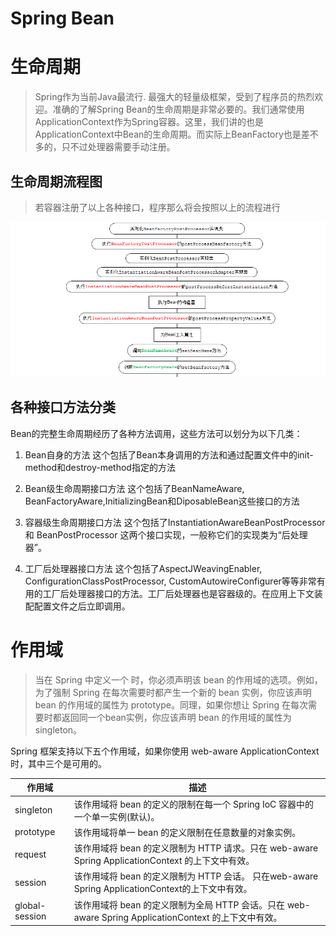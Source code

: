 Spring Bean
=================
# 生命周期
>Spring作为当前Java最流行. 最强大的轻量级框架，受到了程序员的热烈欢迎。准确的了解Spring Bean的生命周期是非常必要的。我们通常使用ApplicationContext作为Spring容器。这里，我们讲的也是 ApplicationContext中Bean的生命周期。而实际上BeanFactory也是差不多的，只不过处理器需要手动注册。

## 生命周期流程图
>若容器注册了以上各种接口，程序那么将会按照以上的流程进行

![](/images/2017/09/181453414212066.png)


## 各种接口方法分类
Bean的完整生命周期经历了各种方法调用，这些方法可以划分为以下几类：

1. Bean自身的方法
    这个包括了Bean本身调用的方法和通过配置文件中<bean>的init-method和destroy-method指定的方法

2. Bean级生命周期接口方法
    这个包括了BeanNameAware, BeanFactoryAware,InitializingBean和DiposableBean这些接口的方法

3. 容器级生命周期接口方法
    这个包括了InstantiationAwareBeanPostProcessor 和 BeanPostProcessor 这两个接口实现，一般称它们的实现类为“后处理器”。

4. 工厂后处理器接口方法
    这个包括了AspectJWeavingEnabler, ConfigurationClassPostProcessor, CustomAutowireConfigurer等等非常有用的工厂后处理器接口的方法。工厂后处理器也是容器级的。在应用上下文装配配置文件之后立即调用。

# 作用域
>当在 Spring 中定义一个 时，你必须声明该 bean 的作用域的选项。例如，为了强制 Spring 在每次需要时都产生一个新的 bean 实例，你应该声明 bean 的作用域的属性为 prototype。同理，如果你想让 Spring 在每次需要时都返回同一个bean实例，你应该声明 bean 的作用域的属性为 singleton。

Spring 框架支持以下五个作用域，如果你使用 web-aware ApplicationContext 时，其中三个是可用的。

作用域  |  描述
--|--
singleton	  |  该作用域将 bean 的定义的限制在每一个 Spring IoC 容器中的一个单一实例(默认)。
prototype  |  该作用域将单一 bean 的定义限制在任意数量的对象实例。
request  |  该作用域将 bean 的定义限制为 HTTP 请求。只在 web-aware Spring ApplicationContext 的上下文中有效。
session  |  该作用域将 bean 的定义限制为 HTTP 会话。 只在web-aware Spring ApplicationContext的上下文中有效。
global-session  |  该作用域将 bean 的定义限制为全局 HTTP 会话。只在 web-aware Spring ApplicationContext 的上下文中有效。
